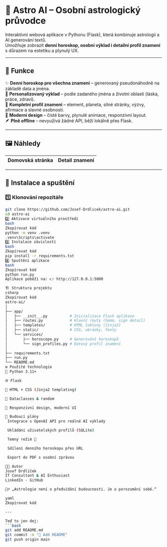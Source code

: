 # 🔮 Astro AI – Osobní astrologický průvodce

Interaktivní webová aplikace v Pythonu (Flask), která kombinuje astrologii a AI generování textů.  
Umožňuje zobrazit **denní horoskop, osobní výklad i detailní profil znamení** s důrazem na estetiku a plynulý UX.

---

## 🌠 Funkce

✨ **Denní horoskop pro všechna znamení** – generovaný pseudonáhodně na základě data a jména.  
🧠 **Personalizovaný výklad** – podle zadaného jména a životní oblasti (láska, práce, zdraví).  
🌈 **Kompletní profil znamení** – element, planeta, silné stránky, výzvy, afirmace a slavné osobnosti.  
🎨 **Moderní design** – čisté barvy, plynulé animace, responzivní layout.  
🪶 **Plně offline** – nevyužívá žádné API, běží lokálně přes Flask.

---

## 🖼️ Náhledy

| Domovská stránka | Detail znamení |
|------------------|----------------|

---

## 🧩 Instalace a spuštění

### 1️⃣ Klonování repozitáře
```bash
git clone https://github.com/Josef-Drdlicek/astro-ai.git
cd astro-ai
2️⃣ Aktivace virtuálního prostředí
bash
Zkopírovat kód
python -m venv .venv
.venv\Scripts\activate
3️⃣ Instalace závislostí
bash
Zkopírovat kód
pip install -r requirements.txt
4️⃣ Spuštění aplikace
bash
Zkopírovat kód
python run.py
Aplikace poběží na: 👉 http://127.0.0.1:5000

🏗️ Struktura projektu
csharp
Zkopírovat kód
astro-ai/
│
├── app/
│   ├── __init__.py          # Inicializace Flask aplikace
│   ├── routes.py            # Hlavní routy (home, sign detail)
│   ├── templates/           # HTML šablony (Jinja2)
│   ├── static/              # CSS, obrázky, fonty
│   └── services/
│       ├── horoscope.py     # Generování horoskopů
│       └── sign_profiles.py # Datový profil znamení
│
├── requirements.txt
├── run.py
└── README.md
⚙️ Použité technologie
🐍 Python 3.11+

🌐 Flask

🎨 HTML + CSS (Jinja2 templating)

🔢 Dataclasses & random

💫 Responzivní design, moderní UI

🌟 Budoucí plány
 Integrace s OpenAI API pro reálné AI výklady

 Ukládání uživatelských profilů (SQLite)

 Temný režim 🌙

 Sdílení denního horoskopu přes URL

 Export do PDF s osobní zprávou

👨‍💻 Autor
Josef Drdlíček
IT Consultant & AI Enthusiast
LinkedIn · GitHub

🧘‍♂️ „Astrologie není o předvídání budoucnosti. Je o porozumění sobě.“

yaml
Zkopírovat kód

---

Teď to jen dej:  
```bash
git add README.md
git commit -m "📝 Add README"
git push origin main
